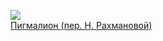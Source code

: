 ![](/books/prose_classic/Бернард%20Шоу/Пигмалион%20(пер.%20Н.%20Рахмановой).jpg)  
[Пигмалион (пер. Н. Рахмановой)](/books/prose_classic/Бернард%20Шоу/Пигмалион%20(пер.%20Н.%20Рахмановой))
